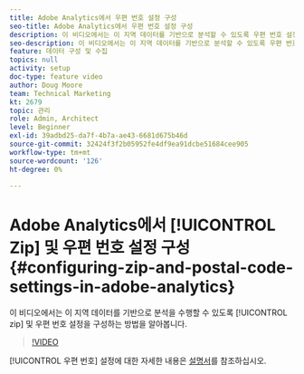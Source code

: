 ```yaml
---
title: Adobe Analytics에서 우편 번호 설정 구성
seo-title: Adobe Analytics에서 우편 번호 설정 구성
description: 이 비디오에서는 이 지역 데이터를 기반으로 분석할 수 있도록 우편 번호 설정을 구성하는 방법을 알아봅니다.
seo-description: 이 비디오에서는 이 지역 데이터를 기반으로 분석할 수 있도록 우편 번호 설정을 구성하는 방법을 알아봅니다.
feature: 데이터 구성 및 수집
topics: null
activity: setup
doc-type: feature video
author: Doug Moore
team: Technical Marketing
kt: 2679
topic: 관리
role: Admin, Architect
level: Beginner
exl-id: 39adbd25-da7f-4b7a-ae43-6681d675b46d
source-git-commit: 32424f3f2b05952fe4df9ea91dcbe51684cee905
workflow-type: tm+mt
source-wordcount: '126'
ht-degree: 0%

---
```


# Adobe Analytics에서 [!UICONTROL Zip] 및 우편 번호 설정 구성 {#configuring-zip-and-postal-code-settings-in-adobe-analytics}

이 비디오에서는 이 지역 데이터를 기반으로 분석을 수행할 수 있도록 [!UICONTROL zip] 및 우편 번호 설정을 구성하는 방법을 알아봅니다.

>[!VIDEO](https://video.tv.adobe.com/v/27051/?quality=12)

[!UICONTROL 우편 번호] 설정에 대한 자세한 내용은 [설명서](https://marketing.adobe.com/resources/help/en_US/reference/reports_zip.html)를 참조하십시오.
